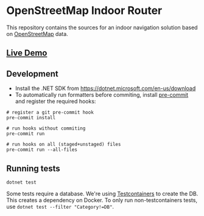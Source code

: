 # OpenStreetMap Indoor Router

This repository contains the sources for an indoor navigation solution based on [OpenStreetMap](https://www.openstreetmap.org/about) data.

## [Live Demo](https://nav.mrichter.dev/)

## Development
- Install the .NET SDK from https://dotnet.microsoft.com/en-us/download
- To automatically run formatters before commiting, install [pre-commit](https://pre-commit.com/) and register the required hooks:
```shell
# register a git pre-commit hook
pre-commit install

# run hooks without commiting
pre-commit run

# run hooks on all (staged+unstaged) files
pre-commit run --all-files
```

## Running tests
```shell
dotnet test
```

Some tests require a database. We're using [Testcontainers](https://www.testcontainers.org/) to create the DB. This creates a dependency on Docker.
To only run non-testcontainers tests, use `dotnet test --filter "Category!=DB"`.


